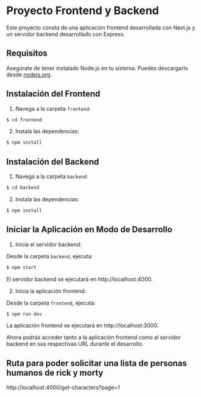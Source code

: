 # Proyecto Frontend y Backend

Este proyecto consta de una aplicación frontend desarrollada con Next.js y un servidor backend desarrollado con Express.

## Requisitos

Asegúrate de tener instalado Node.js en tu sistema. Puedes descargarlo desde [nodejs.org](https://nodejs.org/).

## Instalación del Frontend

1. Navega a la carpeta `frontend`:

```bash
$ cd frontend
```

2. Instala las dependencias:

```bash
$ npm install
```


## Instalación del Backend

1. Navega a la carpeta `backend`:

```bash
$ cd backend
```

2. Instala las dependencias:

```bash
$ npm install
```

## Iniciar la Aplicación en Modo de Desarrollo

1. Inicia el servidor backend:

Desde la carpeta `backend`, ejecuta:

```bash
$ npm start
```

El servidor backend se ejecutará en http://localhost:4000.

2. Inicia la aplicación frontend:

Desde la carpeta `frontend`, ejecuta:

```bash
$ npm run dev
```


La aplicación frontend se ejecutará en http://localhost:3000.

Ahora podrás acceder tanto a la aplicación frontend como al servidor backend en sus respectivas URL durante el desarrollo.

## Ruta para poder solicitar una lista de personas humanos de rick y morty

http://localhost:4000/get-characters?page=1